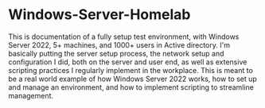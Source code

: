 # Windows-Server-Homelab
This is documentation of a fully setup test environment, with Windows Server 2022, 5+ machines, and 1000+ users in Active directory.
I'm basically putting the server setup process, the network setup and configuration I did, both on the server and user end, as well as extensive scripting practices I regularly implement in the workplace.
This is meant to be a real world example of how Windows Server 2022 works, how to set up and manage an environment, and how to implement scripting to streamline management.
